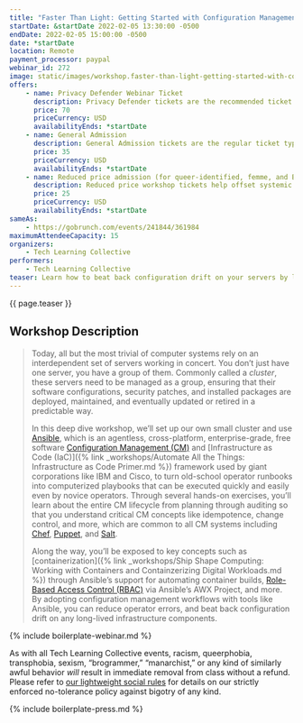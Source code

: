 ```yaml
---
title: "Faster Than Light: Getting Started with Configuration Management"
startDate: &startDate 2022-02-05 13:30:00 -0500
endDate: 2022-02-05 15:00:00 -0500
date: *startDate
location: Remote
payment_processor: paypal
webinar_id: 272
image: static/images/workshop.faster-than-light-getting-started-with-configuration-management.rectangle.jpg
offers:
    - name: Privacy Defender Webinar Ticket
      description: Privacy Defender tickets are the recommended ticket type for those who can afford to help fund the digital security and online privacy advocacy communities with their financial resources, are attending the workshop with the support of their employers or other backers, or have other resources available to them. Purchasing tickets at this level makes it possible for us to offer reduced price tickets to those in need.
      price: 70
      priceCurrency: USD
      availabilityEnds: *startDate
    - name: General Admission
      description: General Admission tickets are the regular ticket type intended for members of the general public.
      price: 35
      priceCurrency: USD
      availabilityEnds: *startDate
    - name: Reduced price admission (for queer-identified, femme, and BIPOC people)
      description: Reduced price workshop tickets help offset systemic biases prevalent in society and in the technology sector especially.
      price: 25
      priceCurrency: USD
      availabilityEnds: *startDate
sameAs:
    - https://gobrunch.com/events/241844/361984
maximumAttendeeCapacity: 15
organizers:
    - Tech Learning Collective
performers:
    - Tech Learning Collective
teaser: Learn how to beat back configuration drift on your servers by leveraging automation tools like Ansible in this deep dive workshop demonstrating modern DevOps practices for deploying, maintaining, and auditing compute clusters. Whether for a Web application, big data processing, or other project, you need to turn old-school runbooks into computerized playbooks that can execute Standard Operating Procedures quickly and reliably so you can deploy complex systems simply and predictably. Come learn about key concepts like idempotence and change control, and learn how giant corporations implement security principles like RBAC, all using free and open source software.
---
```


{{ page.teaser }}

## Workshop Description

> Today, all but the most trivial of computer systems rely on an interdependent set of servers working in concert. You don&rsquo;t just have one server, you have a group of them. Commonly called a *cluster*, these servers need to be managed as a group, ensuring that their software configurations, security patches, and installed packages are deployed, maintained, and eventually updated or retired in a predictable way.
>
> In this deep dive workshop, we&rsquo;ll set up our own small cluster and use [Ansible](https://ansible.com/), which is an agentless, cross-platform, enterprise-grade, free software [Configuration Management (CM)](https://en.wikipedia.org/wiki/Configuration_management) and [Infrastructure as Code (IaC)]({% link _workshops/Automate All the Things: Infrastructure as Code Primer.md %}) framework used by giant corporations like IBM and Cisco, to turn old-school operator runbooks into computerized playbooks that can be executed quickly and easily even by novice operators. Through several hands-on exercises, you&rsquo;ll learn about the entire CM lifecycle from planning through auditing so that you understand critical CM concepts like idempotence, change control, and more, which are common to all CM systems including [Chef](https://www.chef.io/configuration-management/), [Puppet](https://puppet.com/use-cases/configuration-management/), and [Salt](https://docs.saltstack.com/en/latest/topics/states/).
>
> Along the way, you&rsquo;ll be exposed to key concepts such as [containerization]({% link _workshops/Ship Shape Computing: Working with Containers and Containzerizing Digital Workloads.md %}) through Ansible&rsquo;s support for automating container builds, [Role-Based Access Control (RBAC)](/con) via Ansible&rsquo;s AWX Project, and more. By adopting configuration management workflows with tools like Ansible, you can reduce operator errors, and beat back configuration drift on any long-lived infrastructure components.

{% include boilerplate-webinar.md %}

As with all Tech Learning Collective events, racism, queerphobia, transphobia, sexism, &ldquo;brogrammer,&rdquo; &ldquo;manarchist,&rdquo; or any kind of similarly awful behavior *will* result in immediate removal from class without a refund. Please refer to [our lightweight social rules](https://github.com/AnarchoTechNYC/meta/wiki/Social-rules) for details on our strictly enforced no-tolerance policy against bigotry of any kind.

{% include boilerplate-press.md %}

